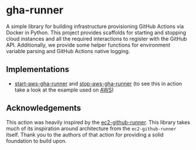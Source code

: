 # gha-runner
A simple library for building infrastructure provisioning GitHub Actions via Docker in Python. This project provides scaffolds for starting and stopping cloud instances and all the required interactions to register with the GitHub API. Additionally, we provide some helper functions for environment variable parsing and GitHub Actions native logging.

## Implementations
- [start-aws-gha-runner](https://github.com/omsf/start-aws-gha-runner) and [stop-aws-gha-runner](https://github.com/omsf/stop-aws-gha-runner) (to see this in action take a look at the example used on [AWS](docs/aws.md))

## Acknowledgements
This action was heavily inspired by the [ec2-github-runner](https://github.com/machulav/ec2-github-runner). This library takes much of its inspiration around architecture from the `ec2-github-runner` itself. Thank you to the authors of that action for providing a solid foundation to build upon.
